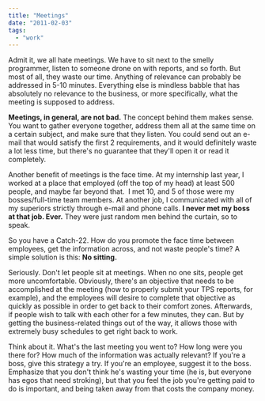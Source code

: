 ```yaml
---
title: "Meetings"
date: "2011-02-03"
tags:
  - "work"
---
```


Admit it, we all hate meetings. We have to sit next to the smelly programmer, listen to someone drone on with reports, and so forth. But most of all, they waste our time. Anything of relevance can probably be addressed in 5-10 minutes. Everything else is mindless babble that has absolutely no relevance to the business, or more specifically, what the meeting is supposed to address.

**Meetings, in general, are not bad.** The concept behind them makes sense. You want to gather everyone together, address them all at the same time on a certain subject, and make sure that they listen. You could send out an e-mail that would satisfy the first 2 requirements, and it would definitely waste a lot less time, but there's no guarantee that they'll open it or read it completely.

Another benefit of meetings is the face time. At my internship last year, I worked at a place that employed (off the top of my head) at least 500 people, and maybe far beyond that.  I met 10, and 5 of those were my bosses/full-time team members. At another job, I communicated with all of my superiors strictly through e-mail and phone calls. **I never met my boss at that job. Ever.** They were just random men behind the curtain, so to speak.

So you have a Catch-22. How do you promote the face time between employees, get the information across, and not waste people's time? A simple solution is this: **No sitting.**

Seriously. Don't let people sit at meetings. When no one sits, people get more uncomfortable. Obviously, there's an objective that needs to be accomplished at the meeting (how to properly submit your TPS reports, for example), and the employees will desire to complete that objective as quickly as possible in order to get back to their comfort zones. Afterwards, if people wish to talk with each other for a few minutes, they can. But by getting the business-related things out of the way, it allows those with extremely busy schedules to get right back to work.

Think about it. What's the last meeting you went to? How long were you there for? How much of the information was actually relevant? If you're a boss, give this strategy a try. If you're an employee, suggest it to the boss. Emphasize that you don't think he's wasting your time (he is, but everyone has egos that need stroking), but that you feel the job you're getting paid to do is important, and being taken away from that costs the company money.
